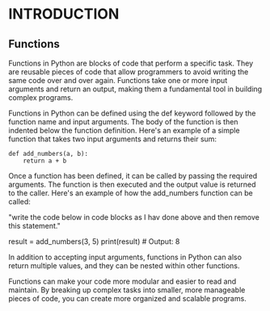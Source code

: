 # INTRODUCTION


## Functions

Functions in Python are blocks of code that perform a specific task. They are reusable pieces of code that allow programmers to avoid writing the same code over and over again. Functions take one or more input arguments and return an output, making them a fundamental tool in building complex programs.

Functions in Python can be defined using the def keyword followed by the function name and input arguments. The body of the function is then indented below the function definition. Here's an example of a simple function that takes two input arguments and returns their sum:

```
def add_numbers(a, b):
    return a + b
```
Once a function has been defined, it can be called by passing the required arguments. The function is then executed and the output value is returned to the caller. Here's an example of how the add_numbers function can be called:

"write the code below in code blocks as I hav done above and then remove this statement."

result = add_numbers(3, 5)
print(result)  # Output: 8

In addition to accepting input arguments, functions in Python can also return multiple values, and they can be nested within other functions.

Functions can make your code more modular and easier to read and maintain. By breaking up complex tasks into smaller, more manageable pieces of code, you can create more organized and scalable programs.